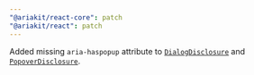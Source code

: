 ```yaml
---
"@ariakit/react-core": patch
"@ariakit/react": patch
---
```


Added missing `aria-haspopup` attribute to [`DialogDisclosure`](https://ariakit.org/reference/dialog-disclosure) and [`PopoverDisclosure`](https://ariakit.org/reference/popover-disclosure).
